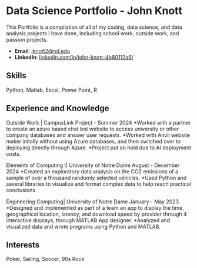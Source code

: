 # Data Science Portfolio - John Knott
This Portfolio is a compilation of all of my coding, data science, and data analysis projects I have done, including school work, outside work, and passion projects. 

- **Email**: [jknott2@nd.edu](jknott2@nd.edu)
- **LinkedIn**: [linkedin.com/in/john-knott-4b80112a6/](https://www.linkedin.com/in/john-knott-4b80112a6/)

## Skills 
Python, Matlab, Excel, Power Point, R
## Experience and Knowledge
  Outside Work | CampusLink Project - Summer 2024
    *Worked with a partner to create an azure based chat bot website to access university or other company databases and answer user requests.
    *Worked with Anvil website maker initally without using Azure databases, and then switched over to deploying directly through Azure.
    *Project put on hold due to AI deployment costs.

  Elements of Computing I| University of Notre Dame	August - December 2024
    *Created an exploratory data analysis on the CO2 emissions of a sample of over a thousand randomly selected vehicles.
    *Used Python and several libraries to visualize and format complex data to help reach practical conclusions.

  Engineering Computing| University of Notre Dame	January - May 2023
    *Designed and implemented as part of a team an app to display the time, geographical location, latency, and download speed by provider through 4 interactive displays, through MATLAB App designer.
    *Analyzed and visualized data and wrote programs using Python and MATLAB.
## Interests

  Poker, Sailing, Soccer, 90s Rock

